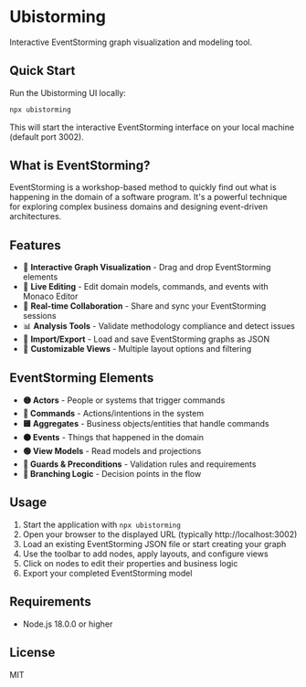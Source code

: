 # Ubistorming

Interactive EventStorming graph visualization and modeling tool.

## Quick Start

Run the Ubistorming UI locally:

```bash
npx ubistorming
```

This will start the interactive EventStorming interface on your local machine (default port 3002).

## What is EventStorming?

EventStorming is a workshop-based method to quickly find out what is happening in the domain of a software program. It's a powerful technique for exploring complex business domains and designing event-driven architectures.

## Features

- 🎯 **Interactive Graph Visualization** - Drag and drop EventStorming elements
- 📝 **Live Editing** - Edit domain models, commands, and events with Monaco Editor
- 🔄 **Real-time Collaboration** - Share and sync your EventStorming sessions
- 📊 **Analysis Tools** - Validate methodology compliance and detect issues
- 💾 **Import/Export** - Load and save EventStorming graphs as JSON
- 🎨 **Customizable Views** - Multiple layout options and filtering

## EventStorming Elements

- **🟡 Actors** - People or systems that trigger commands
- **🔵 Commands** - Actions/intentions in the system  
- **🟨 Aggregates** - Business objects/entities that handle commands
- **🟠 Events** - Things that happened in the domain
- **🟢 View Models** - Read models and projections
- **🔴 Guards & Preconditions** - Validation rules and requirements
- **💎 Branching Logic** - Decision points in the flow

## Usage

1. Start the application with `npx ubistorming`
2. Open your browser to the displayed URL (typically http://localhost:3002)
3. Load an existing EventStorming JSON file or start creating your graph
4. Use the toolbar to add nodes, apply layouts, and configure views
5. Click on nodes to edit their properties and business logic
6. Export your completed EventStorming model

## Requirements

- Node.js 18.0.0 or higher

## License

MIT